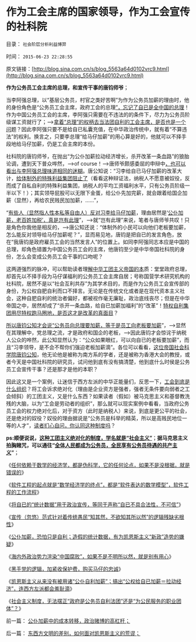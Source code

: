 # 作为工会主席的国家领导，作为工会宣传的社科院

目录： `社会阶层分析利益博羿` 

时间： `2015-06-23 22:28:55` 

原文链接：[http://blog.sina.com.cn/s/blog_5563a64d0102vrc9.html](http://blog.sina.com.cn/s/blog_5563a64d0102vrc9.html)

**作为公务员工会主席的总理，和宣传干事的唐钧师爷**；

当李阿强总理，以“基层公务员，村官之类好苦啊”为作为公务员加薪的理由时，他的身份角色是“公务员工会主席，政府工会的总理[”，忘记了自已是全中国的总理](../../../2014/3/10/公务员起哄加薪，李总理发个话，体制外的老百姓怎么办？.md)！作为中国公务员工会的主席，李阿强只需要在不违法的的条件下，尽力为公务员阶级谋工资就行了；——>[拿着“总理”的权柄去当法团自利的工会主席，是否也是一个问](../../../2014/5/19/法团主义，及法团自利内部的集体主义精神.md)题？因此李阿强只要不是给自已私囊充值，在中华政治传统中，就有着“不算违法”的权利。换言之，只要李总理“给马仔加薪”的用心算是好的，他就可以不择手段地给马仔加薪，仍是工会主席的本份。

社科院的唐钧师爷，在抛出“为公仆加薪拉动经济增长，杀开改革一条血路”的狼胎论调，遭到天下普众哗然，——>of
course！——>唐师爷颇感委屈的申辩中[，也可以看出与李阿强总理味道相同的迷糊](../../../2014/10/21/当前“改革”局限性可见著于“再分配，五年收入翻番”.md)。唐公知说：“习李给自已马仔加薪的改革大计，[给体制外的特殊利益集团阻止了](../../../2014/11/11/企业加薪意味着萧条和失业，复苏阶段就业增加，要先于薪水上涨.md)（看看这种辩证法，纳税人不愿意被奴役，反而成了自私自利的特殊利益集团，纳税人的平均工资福利水平，只有公务员阶级一半以下！）；其实领导屁股可以无限下金蛋，给公仆先加完薪，就会跟着给国企加薪（显然），再给农民贱民加加薪，……”，

“[有些人（显然指人性本私等自由人）反对习李给马仔加薪](../../../2014/11/8/愚民们！谁是反对公务员自利加薪的“敌对意识形态”？.md)，理由居然是‘[公仆加薪，老百姓加税’，真是岂有此理](../../../2014/10/31/谁说吹牛不上税？GDP吹牛，公务员加薪，老百姓给加税！.md)”，——>就“岂有此理”来说，笔者与唐师爷共叹！只是角色你我他是相反的，——>唐公知还说：“体制外的小民可以向他们老板要加薪，怎么能反对领导给马仔加薪呢？”，显而易见地，唐钧是把自已的发言角色，放在“我唐钧是政府雇员工会的当然发言人”的位置上。如同李阿强同志本应是中国的总理，却角色错置为中国公务员工会的主席，他唐钧至少是中华帝国社科院的身份，怎么会变成公务员工会干事的口吻呢？

这两道强烈的脉冲，可以帮助读者理[解中华工团主义帝国的本](../../../2012/6/4/工团主义是历史反动的多数人暴政.md)质：堂堂政府总理，却首先以不择手段为马仔谋福利的公务员工会主席自居；号称国营学术研究机构的社科院，居然不是以“社会互利共存”为其学术目的，而是作为公务员工会宣传部的身份，为公权自肥自利而口不择言。无论是在传统文化或者是在现代资本主义社会，这种自肥自利的统治者偏好，都被视作毫无廉耻，政治底线丧尽；但是在中华帝国之中，居然却成了“杀开一条血路，给自已加薪加福利”的“改革”！[特权自利集团用尽特权跑马圈地，是否这才是改革的真面目](../../../2012/5/24/特权利益集团也有言论自由.md)？

[所以唐钧公知才会说“公务员向总理要加薪，等于是员工向老板要加薪](http://blog.sina.com.cn/s/blog_5563a64d0102v4r7.html)”，——>显然在其理解中，党总理之流，才是政府和国企的老板，——>因此唐钧才会惊诧于纳税人公众的哗然，此公知显然认为：“公众如果眼红，可以向自已的老板要加薪”，而且“习李领导，是不会不帮你们强迫老板加薪滴”。各位可以看看，[这位帝国社会科学院唐钧公知](../../../2014/5/24/成功率极高的集体战术，公知能够把你卖鸟，还让你替他们数钱；.md)，他无论他是被称为南方系的学者，还是被称为香港大会的教授，或者今天是中国社科院的研究员，试问他到底有没有搞清楚，他到底什么时侯是公务员工会宣传干事？还是那才是他的本职？

因此这又是一个案例，让迷信于西方左派的中华正能量们，反思一下，[工会到底是什么组织](../../../2009/8/9/单位是特权体制内的中国人的灵魂.md)？将工会诉求绝对化（理由是企业资方是强者，强者无条件要向弱者之工会倾斜）的工团主义，又是什么东西？如果读者（假如）被马克思主义和基督教洗残的大脑，以为“工会是劳动者的组织”，那么就可以现实案例中看看，当政府公务员工会的权力绝对化后，对于资方（此时是纳税人）来说，到底是更公平的社会，还是绝对的奴役？奴役的理由据说是“公务员是科举的精英，所以是高贱民地位一等的人才”，[读者扪心自问，你认同这种制度吗](../../../2010/1/26/中国有多少人理解工会的性质？.md)？

**ps:顺便说说，[这种工团主义绝对化的制度，学名就是“社会主义”](../../../2012/6/3/工团主义的孪生子“社会主义”和“法西斯主义”.md)**；**据马克思主义拍胸赌咒，可以通往“[全体人民都成为公务员，全民享有公务员待遇的共产主义](../../../2013/6/19/公有制强迫臣民接受三个良好的许愿；.md)”**；

《[任何依赖于数学的经济学，都是伪科学，它的任何论点，如果不是没根据，就是错误的](../../../2015/6/13/数理经济学家可以在“数据和算法”上做假，原则上不可信任.md)》

《[软件工程的起点就是“数学经济学的终点”，都是“软件表达的数学模型”，软件工程的工作流程](../../../2015/6/14/从软件工程，理解“数学经济学”的伪科学性质；.md)》

《[将自已的“统计数据”用于政治宣传，等同于声称“自已不具合法性，不可信”](../../../2015/6/15/从软件工程之数学模型，理解我国统计数据的欺骗本质；.md)》

《[宣传（忽悠）范式针对着传统愚民“知其然，不欲知其所以然”的逻辑残缺劣根性](../../../2015/6/16/喉舌和自干五“预设结论，莫名论证”的忽悠范式；.md)》

《[公仆加薪，恐怕只是自利；造假的统计数据，有为凯恩斯主义“新政”造势的嫌疑](../../../2015/6/17/经济下行时公仆加薪，恐怕只是滥用公权的自利.md)》

《[海内外政治势力渲染“中国腐败”，如果不是不明所以然，就是别有用心](../../../2015/6/18/“基层公务员加薪”是财政更大的（支出／损失／腐败）；.md)》

《[黑手党的逻辑，加紧收保护费，购买马仔的忠诚](../../../2015/6/20/加紧收保护费，购买马仔的忠诚.md)》

《[凯恩斯主义从来没有被用诸“公仆自利加薪”；搞出“公权给自已加薪＝拉动经济”，连西方左派都会羞耻滴](../../../2015/6/21/荒唐一定有其成因，越是荒唐则“破案”成因越容易；.md)》

《[社会主义制度，无法摆正“政府是公务员自利法团”还是“为公民服务的职业团体”？](../../../2015/6/22/东西方文明的差别，如何面对凯恩斯主义的荒谬；.md)》

前一篇： [公仆加薪中的成本转移，政治赌博的高杠杆；](../../../2015/6/24/公仆加薪中的成本转移，政治赌博的高杠杆；.md)

后一篇： [东西方文明的差别，如何面对凯恩斯主义的荒谬；](../../../2015/6/22/东西方文明的差别，如何面对凯恩斯主义的荒谬；.md)

